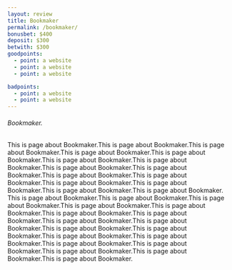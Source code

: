 ```yaml
---
layout: review
title: Bookmaker
permalink: /bookmaker/
bonusbet: $400
deposit: $300
betwith: $300
goodpoints:
  - point: a website
  - point: a website
  - point: a website

badpoints:
  - point: a website
  - point: a website
---
```

###### Bookmaker.

This is page about Bookmaker.This is page about Bookmaker.This is page about Bookmaker.This is page about Bookmaker.This is page about Bookmaker.This is page about Bookmaker.This is page about Bookmaker.This is page about Bookmaker.This is page about Bookmaker.This is page about Bookmaker.This is page about Bookmaker.This is page about Bookmaker.This is page about Bookmaker.This is page about Bookmaker.This is page about Bookmaker.
This is page about Bookmaker.This is page about Bookmaker.This is page about Bookmaker.This is page about Bookmaker.This is page about Bookmaker.This is page about Bookmaker.This is page about Bookmaker.This is page about Bookmaker.This is page about Bookmaker.This is page about Bookmaker.This is page about Bookmaker.This is page about Bookmaker.This is page about Bookmaker.This is page about Bookmaker.This is page about Bookmaker.This is page about Bookmaker.This is page about Bookmaker.This is page about Bookmaker.